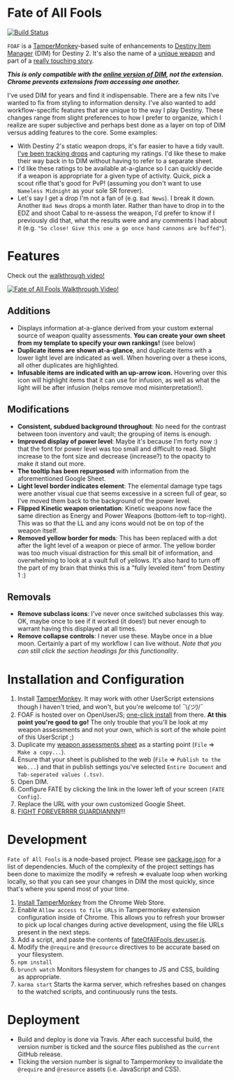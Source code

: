 # Fate of All Fools
[![Build Status](https://travis-ci.org/rslifka/fate_of_all_fools.svg?branch=master)](https://travis-ci.org/rslifka/fate_of_all_fools)

`FOAF` is a [TamperMonkey](https://tampermonkey.net/)-based suite of enhancements to [Destiny Item Manager](https://www.destinyitemmanager.com/) (DIM) for Destiny 2. It's also the name of a [unique weapon](http://destinydb.com/item/3490486524/fate-of-all-fools) and part of a [really touching story](https://www.reddit.com/r/DestinyTheGame/comments/2lgxd4/deej_just_sent_my_husband_the_new_exotic_fate_of/).

***This is only compatible with the [online version of DIM](https://app.destinyitemmanager.com/), not the extension. Chrome prevents extensions from accessing one another.***

I've used DIM for years and find it indispensable. There are a few nits I've wanted to fix from styling to information density. I've also wanted to add workflow-specific features that are unique to the way I play Destiny. These changes range from slight preferences to how I prefer to organize, which I realize are super subjective and perhaps best done as a layer on top of DIM versus adding features to the core. Some examples:

* With Destiny 2's static weapon drops, it's far easier to have a tidy vault. [I've been tracking drops](https://docs.google.com/spreadsheets/d/e/2PACX-1vQ06pCDSdvu2nQzgHMXl22ci-6pO9rTTmvZmlKXaiBrIHVhl1X1awIaHEOagZcs4ME4X9ZMEghBP9NE/pubhtml) and capturing my ratings. I'd like these to make their way back in to DIM without having to refer to a separate sheet.
* I'd like these ratings to be available at-a-glance so I can quickly decide if a weapon is appropriate for a given type of activity. Quick, pick a scout rifle that's good for PvP! (assuming you don't want to use `Nameless Midnight` as your sole SR forever).
* Let's say I get a drop I'm not a fan of (e.g. `Bad News`). I break it down. Another `Bad News` drops a month later. Rather than have to drop in to the EDZ and shoot Cabal to re-assess the weapon, I'd prefer to know if I previously did that, what the results were and any comments I had about it (e.g. `"So close! Give this one a go once hand cannons are buffed"`).

# Features
Check out the [walkthrough video!](https://www.youtube.com/watch?v=AW5kWLvGKqI)

[![Fate of All Fools Walkthrough Video!](https://rslifka.github.io/fate_of_all_fools/img/fate-youtube-screenshot.jpg)](https://www.youtube.com/watch?v=AW5kWLvGKqI)

## Additions
* Displays information at-a-glance derived from your custom external source of weapon quality assessments. **You can create your own sheet from my template to specify your own rankings!** (see below)
* **Duplicate items are shown at-a-glance**, and duplicate items with a lower light level are indicated as well. When hovering over a these icons, all other duplicates are highlighted.
* **Infusable items are indicated with an up-arrow icon.** Hovering over this icon will highlight items that it can use for infusion, as well as what the light will be after infusion (helps remove mod misinterpretation!).

## Modifications
* **Consistent, subdued background throughout**: No need for the contrast between toon inventory and vault; the grouping of items is enough.
* **Improved display of power level**: Maybe it's because I'm forty now :) that the font for power level was too small and difficult to read. Slight increase to the font size and decrease (increase?) to the opacity to make it stand out more.
* **The tooltip has been repurposed** with information from the aforementioned Google Sheet.
* **Light level border indicates element**: The elemental damage type tags were another visual cue that seems excessive in a screen full of gear, so I've moved them back to the background of the power level.
* **Flipped Kinetic weapon orientation**: Kinetic weapons now face the same direction as Energy and Power Weapons (bottom-left to top-right). This was so that the LL and any icons would not be on top of the weapon itself.
* **Removed yellow border for mods**: This has been replaced with a dot after the light level of a weapon or piece of armor. The yellow border was too much visual distraction for this small bit of information, and overwhelming to look at a vault full of yellows. It's also hard to turn off the part of my brain that thinks this is a "fully leveled item" from Destiny 1 :)

## Removals
* **Remove subclass icons**: I've never once switched subclasses this way. OK, maybe once to see if it worked (it does!) but never enough to warrant having this displayed at all times.
* **Remove collapse controls**: I never use these. Maybe once in a blue moon. Certainly a part of my workflow I can live without. *Note that you can still click the section headings for this functionality*.

# Installation and Configuration

1. Install [TamperMonkey](https://tampermonkey.net/). It may work with other UserScript extensions though I haven't tried, and won't, but you're welcome to! ¯\\_(ツ)_/¯
1. FOAF is hosted over on OpenUserJS; [one-click install](https://openuserjs.org/scripts/rslifka/FateOfAllFools_-_DIM_Customization) from there. **At this point you're good to go!** The only trouble that you'll be look at my weapon assessments and not your own, which is sort of the whole point of this UserScript ;)
1. Duplicate my [weapon assessments sheet](https://docs.google.com/spreadsheets/d/16BO3r1B5vuLtCnR06l_rtCl_WlWVDkg_9C9Gu-v-xi4/edit?usp=sharing) as a starting point (`File` => `Make a copy...`).
1. Ensure that your sheet is published to the web (`File` => `Publish to the Web...`) and that in publish settings you've selected `Entire Document` and `Tab-seperated values (.tsv)`.
1. Open DIM.
1. Configure FATE by clicking the link in the lower left of your screen `[FATE Config]`.
1. Replace the URL with your own customized Google Sheet.
1. [FIGHT FOREVERRRR GUARDIANNN](https://www.youtube.com/watch?v=sAhhgmf6Xg8&feature=youtu.be&t=5)!!!

# Development

`Fate of All Fools` is a node-based project. Please see [package.json](https://github.com/rslifka/fate_of_all_fools/blob/master/package.json) for a list of dependencies. Much of the complexity of the project settings has been done to maximize the modify => refresh => evaluate loop when working locally, so that you can see your changes in DIM the most quickly, since that's where you spend most of your time.

1. [Install TamperMonkey](https://chrome.google.com/webstore/detail/tampermonkey/dhdgffkkebhmkfjojejmpbldmpobfkfo?hl=en) from the Chrome Web Store.
1. Enable `Allow access to file URLs` in Tampermonkey extension configuration inside of Chrome. This allows you to refresh your browser to pick up local changes during active development, using the file URLs present in the next steps.
1. Add a script, and paste the contents of [fateOfAllFools.dev.user.js](https://github.com/rslifka/fate_of_all_fools/blob/master/fateOfAllFools.dev.user.js).
1. Modify the `@require` and `@resource` directives to be accurate based on your filesystem.
1. `npm install`
1. `brunch watch` Monitors filesystem for changes to JS and CSS, building as appropriate.
1. `karma start` Starts the karma server, which refreshes based on changes to the watched scripts, and continuously runs the tests.

# Deployment

* Build and deploy is done via Travis. After each successful build, the version number is ticked and the source files published as the `current` GitHub release.
* Ticking the version number is signal to Tampermonkey to invalidate the `@require` and `@resource` assets (i.e. JavaScript and CSS).
